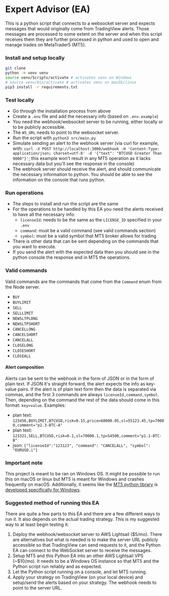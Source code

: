 # Expert Advisor (EA)

This is a python script that connects to a websocket server and expects messages that would originally come from TradingView alerts. Those messages are processed to some extent on the server and when this script receives them they are further processed in python and used to open and manage trades on MetaTrader5 (MT5).

### Install and setup locally

```bash
git clone
python -m venv venv
source venv/Scripts/activate # activates venv on Windows
# source venv/bin/activate # activates venv on macOS/linux
pip3 install -r requirements.txt
```

### Test locally

- Go through the installation process from above
- Create a `.env` file and add the necessary info (based on `.env.example`)
- You need the webhook/websocket server to be running, either locally or to be publicly accessible.
- The `WS_URL` needs to point to the websocket server.
- Run the script with `python3 src/main.py`
- Simulate sending an alert to the webhook server (via curl for example, with: `curl -X POST http://localhost:3000/webhook -H 'Content-Type: application/json; charset=utf-8' -d '{"text": "BTCUSD Greater Than 9000"}'`; this example won't result in any MT5 operation as it lacks necessary data but you'll see the response in the console)
- The webhook server should receive the alert, and should communicate the necessary information to python. You should be able to see the information on the console that runs python.

### Run operations

- The steps to install and run the script are the same
- For the operations to be handled by this EA you need the alerts received to have all the necessary info:
    - `licenseId`: needs to be the same as the `LICENSE_ID` specified in your `.env`
    - `command`: must be a valid command (see valid commands section)
    - `symbol`: must be a valid symbol that MT5 broker allows for trading
- There is other data that can be sent depending on the commands that you want to execute.
- If you send the alert with the expected data then you should see in the python console the response and in MT5 the operations.

### Valid commands

Valid commands are the commands that come from the `Command` enum from the Node server.

- `BUY`
- `BUYLIMIT`
- `SELL`
- `SELLLIMIT`
- `NEWSLTPLONG`
- `NEWSLTPSHORT`
- `CANCELLONG`
- `CANCELSHORT`
- `CANCELALL`
- `CLOSELONG`
- `CLOSESHORT`
- `CLOSEALL `

#### Alert composition

Alerts can be sent to the webhook in the form of JSON or in the form of plain text. If JSON it's straight forward, the alert expects the info as key-value pairs. If the alert is of plain text form then the data is separated via commas, and the first 3 commands are always `licenseId,command,symbol`. Then, depending on the command the rest of the data should come in this format: `key=value`. Examples:

- plan text: `123456,BUYLIMIT,BTCUSD,risk=0.15,price=60000.05,sl=55123.45,tp=70000,comment="p2.3-BTC-A"`
- plan text: `123321,SELL,BTCUSD,risk=0.1,sl=70000.1,tp=54500,comment="p1.1-BTC-B"`
- json: `{"licenseId":"123123", "command": "CANCELALL", "symbol": "EURUSD.i"}`

### Important note

This project is meant to be ran on Windows OS. It might be possible to run this on macOS or linux but MT5 is meant for Windows and crashes frequently on macOS. Additionally, it seems like the [MT5 python library](https://www.mql5.com/en/docs/python_metatrader5) is [developed specifically for Windows](https://stackoverflow.com/a/59511601/12120015).

### Suggested method of running this EA

There are quite a few parts to this EA and there are a few different ways to run it. It also depends on the actual trading strategy. This is my suggested way to at least begin testing it:

1. Deploy the webhook/websocket server to AWS Lightsail ($5/mo). There are alternatives but what is needed is to make the server URL publicly accessible so that TradingView can send requests to it, and the Python EA can connect to the WebSocket server to receive the messages.
2. Setup MT5 and this Python EA into an other AWS Lightsail VPS (~$10/mo). It needs to be a Windows OS instance so that MT5 and the Python script run reliably and as expected.
3. Let the Python script running on a console, and let MT5 running.
4. Apply your strategy on TradingView (on your local device) and setup/send the alerts based on your strategy. The webhook needs to point to the server URL.

